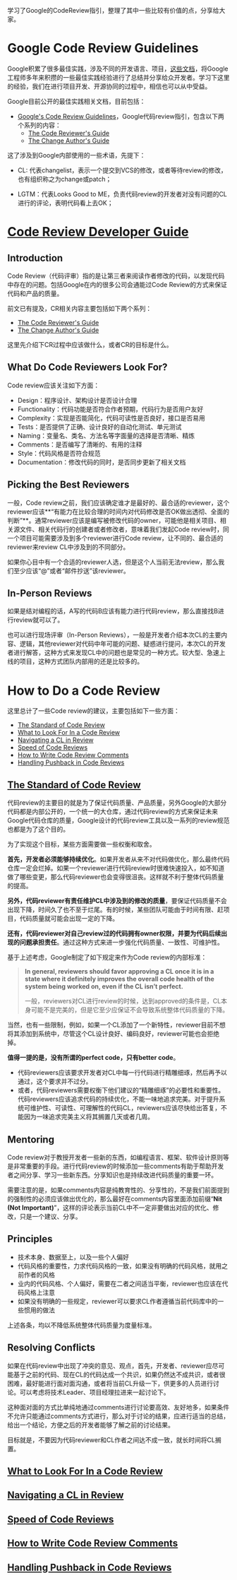学习了Google的CodeReview指引，整理了其中一些比较有价值的点，分享给大家。

#  Google Code Review Guidelines

Google积累了很多最佳实践，涉及不同的开发语言、项目，[这些文档](https://google.github.io/eng-practices)，将Google工程师多年来积攒的一些最佳实践经验进行了总结并分享给众开发者。学习下这里的经验，我们在进行项目开发、开源协同的过程中，相信也可以从中受益。

Google目前公开的最佳实践相关文档，目前包括：

- [Google's Code Review Guidelines](https://google.github.io/eng-practices/review/)，Google代码review指引，包含以下两个系列的内容：
  - [The Code Reviewer's Guide](https://google.github.io/eng-practices/review/reviewer/)
  - [The Change Author's Guide](https://google.github.io/eng-practices/review/developer/)

这了涉及到Google内部使用的一些术语，先提下：

- CL: 代表changelist，表示一个提交到VCS的修改，或者等待review的修改，也有组织称之为change或patch；

- LGTM：代表Looks Good to ME，负责代码review的开发者对没有问题的CL进行的评论，表明代码看上去OK；

# [Code Review Developer Guide](https://google.github.io/eng-practices/review/)

## Introduction

Code Review（代码评审）指的是让第三者来阅读作者修改的代码，以发现代码中存在的问题。包括Google在内的很多公司会通能过Code Review的方式来保证代码和产品的质量。

前文已有提及，CR相关内容主要包括如下两个系列：

- [The Code Reviewer's Guide](https://google.github.io/eng-practices/review/reviewer/)
- [The Change Author's Guide](https://google.github.io/eng-practices/review/developer/)

这里先介绍下CR过程中应该做什么，或者CR的目标是什么。

## What Do Code Reviewers Look For?

Code review应该关注如下方面：

- Design：程序设计、架构设计是否设计合理
- Functionality：代码功能是否符合作者预期，代码行为是否用户友好
- Complexity：实现是否能简化，代码可读性是否良好，接口是否易用
- Tests：是否提供了正确、设计良好的自动化测试、单元测试
- Naming：变量名、类名、方法名等字面量的选择是否清晰、精炼
- Comments：是否编写了清晰的、有用的注释
- Style：代码风格是否符合规范
- Documentation：修改代码的同时，是否同步更新了相关文档

## Picking the Best Reviewers

一般，Code review之前，我们应该确定谁才是最好的、最合适的reviewer，这个reviewer应该**“有能力在比较合理的时间内对代码修改是否OK做出透彻、全面的判断”**。通常reviewer应该是编写被修改代码的owner，可能他是相关项目、相关源文件、相关代码行的创建者或者修改者，意味着我们发起Code review时，同一个项目可能需要涉及到多个reviewer进行Code review，让不同的、最合适的reviewer来review CL中涉及到的不同部分。

如果你心目中有一个合适的reviewer人选，但是这个人当前无法review，那么我们至少应该“@”或者“邮件抄送”该reviewer。

## In-Person Reviews

如果是结对编程的话，A写的代码B应该有能力进行代码review，那么直接找B进行review就可以了。

也可以进行现场评审（In-Person Reviews），一般是开发者介绍本次CL的主要内容、逻辑，其他reviewer对代码中年可能的问题、疑惑进行提问，本次CL的开发者进行解答，这种方式来发现CL中的问题也是常见的一种方式。较大型、急速上线的项目，这种方式团队内部用的还是比较多的。

# How to Do a Code Review

这里总计了一些Code review的建议，主要包括如下一些方面：

- [The Standard of Code Review](https://google.github.io/eng-practices/review/reviewer/standard.html)
- [What to Look For In a Code Review](https://google.github.io/eng-practices/review/reviewer/looking-for.html)
- [Navigating a CL in Review](https://google.github.io/eng-practices/review/reviewer/navigate.html)
- [Speed of Code Reviews](https://google.github.io/eng-practices/review/reviewer/speed.html)
- [How to Write Code Review Comments](https://google.github.io/eng-practices/review/reviewer/comments.html)
- [Handling Pushback in Code Reviews](https://google.github.io/eng-practices/review/reviewer/pushback.html)

## [The Standard of Code Review](https://google.github.io/eng-practices/review/reviewer/standard.html)

代码review的主要目的就是为了保证代码质量、产品质量，另外Google的大部分代码都是内部公开的，一个统一的大仓库，通过代码review的方式来保证未来Google代码仓库的质量，Google设计的代码review工具以及一系列的review规范也都是为了这个目的。

为了实现这个目标，某些方面需要做一些权衡和取舍。

**首先，开发者必须能够持续优化**。如果开发者从来不对代码做优化，那么最终代码仓库一定会烂掉。如果一个reviewer进行代码review时很难快速投入，如不知道做了哪些变更，那么代码reviewer也会变得很沮丧。这样就不利于整体代码质量的提高。

**另外，代码reviewer有责任维护CL中涉及到的修改的质量**，要保证代码质量不会出现下降，时间久了也不至于烂尾。有的时候，某些团队可能由于时间有限、赶项目，代码质量就可能会出现一定的下降。

**还有，代码reviewer对自己review过的代码拥有owner权限，并要为代码后续出现的问题承担责任**。通过这种方式来进一步强化代码质量、一致性、可维护性。

基于上述考虑，Google制定了如下规定来作为Code review的内部标准：

> **In general, reviewers should favor approving a CL once it is in a state where it definitely improves the overall code health of the system being worked on, even if the CL isn’t perfect.**
>
> 一般，reviewers对CL进行review的时候，达到approved的条件是，CL本身可能不是完美的，但是它至少应保证不会导致系统整体代码质量的下降。

当然，也有一些限制，例如，如果一个CL添加了一个新特性，reviewer目前不想将其添加到系统中，尽管这个CL设计良好、编码良好，reviewer可能也会拒绝掉。

**值得一提的是，没有所谓的perfect code，只有better code**。

- 代码reviewers应该要求开发者对CL中每一行代码进行精雕细琢，然后再予以通过，这个要求并不过分。
- 或者，代码reviewers需要权衡下他们建议的“精雕细琢”的必要性和重要性。代码reviewers应该追求代码的持续优化，不能一味地追求完美。对于提升系统可维护性、可读性、可理解性的代码CL，reviewers应该尽快给出答复，不能因为一味追求完美主义将其搁置几天或者几周。

## Mentoring

Code review对于教授开发者一些新的东西，如编程语言、框架、软件设计原则等是非常重要的手段。进行代码review的时候添加一些comments有助于帮助开发者之间分享、学习一些新东西。分享知识也是持续改进代码质量的重要一环。

需要注意的是，如果comments内容是纯教育性的、分享性的，不是我们前面提到的强制性的必须应该做出优化的，那么最好在comments内容里面添加前缀“**Nit (Not Important)**”，这样的评论表示当前CL中不一定非要做出对应的优化、修改，只是一个建议、分享。

## Principles

- 技术本身、数据至上，以及一些个人偏好
- 代码风格的重要性，力求代码风格的一致，如果没有明确的代码风格，就用之前作者的风格
- 业内的代码风格、个人偏好，需要在二者之间适当平衡，reviewer也应该在代码风格上注意
- 如果没有明确的一些规定，reviewer可以要求CL作者遵循当前代码库中的一些惯用的做法

上述各条，均以不降低系统整体代码质量为度量标准。

## Resolving Conflicts

如果在代码review中出现了冲突的意见、观点，首先，开发者、reviewer应尽可能基于之前的代码、现在CL的代码达成一个共识，如果仍然达不成共识，或者很困难，最好能进行面对面沟通，或者将当前CL升级一下，供更多的人员进行讨论。可以考虑将技术Leader、项目经理拉进来一起讨论下。

这种面对面的方式比单纯地通过comments进行讨论要高效、友好地多，如果条件不允许只能通过comments方式进行，那么对于讨论的结果，应进行适当的总结，给出一个结论，方便之后的开发者能够了解之前的讨论结果。

目标就是，不要因为代码reviewer和CL作者之间达不成一致，就长时间将CL搁置。

## [What to Look For In a Code Review](https://google.github.io/eng-practices/review/reviewer/looking-for.html)

## [Navigating a CL in Review](https://google.github.io/eng-practices/review/reviewer/navigate.html)

## [Speed of Code Reviews](https://google.github.io/eng-practices/review/reviewer/speed.html)

## [How to Write Code Review Comments](https://google.github.io/eng-practices/review/reviewer/comments.html)

## [Handling Pushback in Code Reviews](https://google.github.io/eng-practices/review/reviewer/pushback.html)















